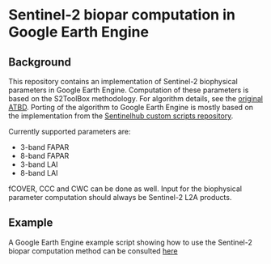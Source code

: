 # Sentinel-2 biopar computation in Google Earth Engine

## Background

This repository contains an implementation of Sentinel-2 biophysical parameters in Google Earth Engine.
Computation of these parameters is based on the S2ToolBox methodology. For algorithm details, see the [original ATBD](https://step.esa.int/docs/extra/ATBD_S2ToolBox_L2B_V1.1.pdf).
Porting of the algorithm to Google Earth Engine is mostly based on the implementation from the [Sentinelhub custom scripts repository](https://github.com/sentinel-hub/custom-scripts/tree/master/sentinel-2).

Currently supported parameters are:
- 3-band FAPAR
- 8-band FAPAR
- 3-band LAI
- 8-band LAI

fCOVER, CCC and CWC can be done as well. Input for the biophysical parameter computation should always be Sentinel-2 L2A products.

## Example

A Google Earth Engine example script showing how to use the Sentinel-2 biopar computation method can be consulted [here](https://code.earthengine.google.com/497f61f10af651c585254c14f24de020)

